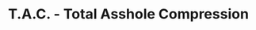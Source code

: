 ---
ee_id: '18'
site: '1'
type: '2'
long_id: 2004-010 T.A.C. - Total Asshole Compression
url: 2004-010-total-asshole-compression
title: T.A.C. - Total Asshole Compression
year: '2004'
medium: OSX software
commission:
add_credit: In collaboration with the Radical Software Group
dims:
pitch: "​Compression software that makes files bigger."
ps: "​Check the “official” website above to download the software, etc, etc. "
live_url: http://tac-compression.com/
related: |-
  [13] [2004-004-iron-maidens-number-of-the-beast-compressed-over-and-over] 2004-004 Iron Maidens “The Number of the Beast” compressed over and over as an mp3 666 times
  [43] [2007-007-on-c] 2007-007 On C
  [189] [2004-025-total-asshole-compression] 2004-025 Total Asshole Compression
youtube:
imgs: total-asshole-compression-screenshot-database-ih.jpg
subheading:
year2: '2004'
download:
add_credits:
related_code:
layout: things-i-made
---